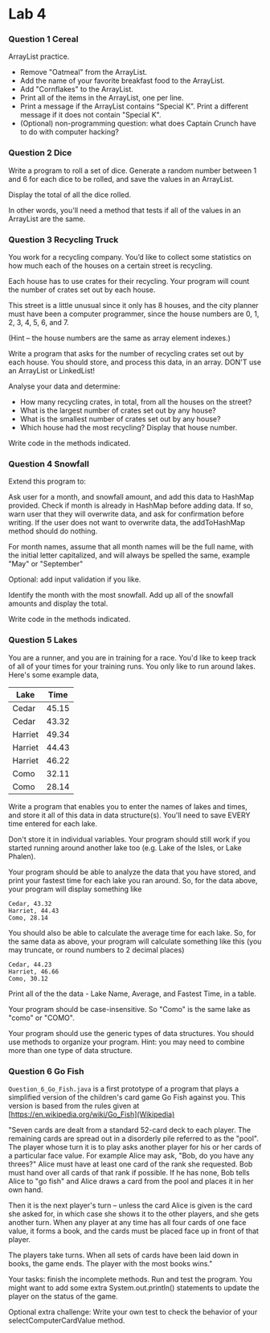 # Lab 4

### Question 1 Cereal

ArrayList practice. 

*	Remove "Oatmeal" from the ArrayList.
*	Add the name of your favorite breakfast food to the ArrayList.
*	Add "Cornflakes" to the ArrayList.
*	Print all of the items in the ArrayList, one per line.
*	Print a message if the ArrayList contains “Special K”. Print a different message if it does not contain "Special K".
*	(Optional) non-programming question: what does Captain Crunch have to do with computer hacking?


### Question 2 Dice

Write a program to roll a set of dice. Generate a random number between 1 and 6 for
each dice to be rolled, and save the values in an ArrayList.

Display the total of all the dice rolled.

In other words, you'll need a method that 
tests if all of the values in an ArrayList are the same. 


### Question 3 Recycling Truck

You work for a recycling company.
You’d like to collect some statistics on how much each of the
houses on a certain street is recycling.

Each house has to use crates for their recycling. Your program will
count the number of crates set out by each house.

This street is a little unusual since it only has 8 houses, and the city planner
must have been a computer programmer, since the house numbers are 0, 1, 2, 3, 4, 5, 6, and 7.

(Hint – the house numbers are the same as array element indexes.)

Write a program that asks for the number of recycling crates set out by each house.
You should store, and process this data, in an array.
DON'T use an ArrayList or LinkedList!

Analyse your data and determine:
*	How many recycling crates, in total, from all the houses on the street?
*	What is the largest number of crates set out by any house?
*	What is the smallest number of crates set out by any house?
*	Which house had the most recycling? Display that house number.

Write code in the methods indicated.


### Question 4 Snowfall 

Extend this program to:

Ask user for a month, and snowfall amount, and add this data to HashMap provided.
Check if month is already in HashMap before adding data.
  If so, warn user that they will overwrite data, and ask for confirmation before writing.
  If the user does not want to overwrite data, the addToHashMap method should do nothing. 


For month names, assume that all month names will be the full name, with the
initial letter capitalized, and will always be spelled the same, example "May" or "September"

Optional: add input validation if you like.

Identify the month with the most snowfall.
Add up all of the snowfall amounts and display the total.

Write code in the methods indicated.


### Question 5 Lakes

You are a runner, and you are in training for a race. You'd like to keep track of all of your
times for your training runs. You only like to run around lakes. Here's some example data,

|Lake    |Time   |
|--------|-------|
| Cedar  | 45.15 |
| Cedar  | 43.32 |
| Harriet| 49.34 |
| Harriet| 44.43 |
| Harriet| 46.22 |
| Como   | 32.11 |
| Como   | 28.14 |

Write a program that enables you to enter the names of lakes and times, and store it all of this
data in data structure(s). You'll need to save EVERY time entered for each lake.

Don't store it in individual variables. Your program should still work if you started running
around another lake too (e.g. Lake of the Isles, or Lake Phalen).

Your program should be able to analyze the data that you have stored, and print your fastest
time for each lake you ran around. So, for the data above, your program will display something like

```
Cedar, 43.32  
Harriet, 44.43  
Como, 28.14
```

You should also be able to calculate the average time for each lake. So, for the same data as above,
your program will calculate something like this (you may truncate, or round numbers to 2 decimal places)

```
Cedar, 44.23
Harriet, 46.66
Como, 30.12
```

Print all of the the data - Lake Name, Average, and Fastest Time, in a table.


Your program should be case-insensitive. So "Como" is the same lake as "como" or "COMO".

Your program should use the generic types of data structures.
You should use methods to organize your program.
Hint: you may need to combine more than one type of data structure.


### Question 6 Go Fish

`Question_6_Go_Fish.java` is a first prototype of a program that plays a simplified version of the children's card
game Go Fish against you.  This version is based from the rules given at [https://en.wikipedia.org/wiki/Go_Fish](Wikipedia)

"Seven cards are dealt from a standard 52-card deck to each player.
The remaining cards are spread out in a disorderly pile referred to as the "pool".
The player whose turn it is to play asks another player for his or her cards of a
particular face value. For example Alice may ask, "Bob, do you have any threes?"
Alice must have at least one card of the rank she requested. Bob must hand
over all cards of that rank if possible. If he has none, Bob tells Alice to "go fish"
and Alice draws a card from the pool and places it in her own hand.

Then it is the next player's turn – unless the card Alice is given is the card she asked for,
in which case she shows it to the other players, and she gets another turn. When any player at
any time has all four cards of one face value, it forms a book, and the cards must be placed
face up in front of that player.

The players take turns. When all sets of cards have been laid down in books, the game ends.
The player with the most books wins."

Your tasks: finish the incomplete methods. Run and test the program.
You might want to add some extra System.out.println() statements to update the player on the status of the game.

Optional extra challenge: Write your own test to check the behavior of your selectComputerCardValue method.
